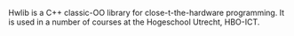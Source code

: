 Hwlib is a C++ classic-OO library for close-t-the-hardware programming.
It is used in a number of courses at the Hogeschool Utrecht, HBO-ICT.
